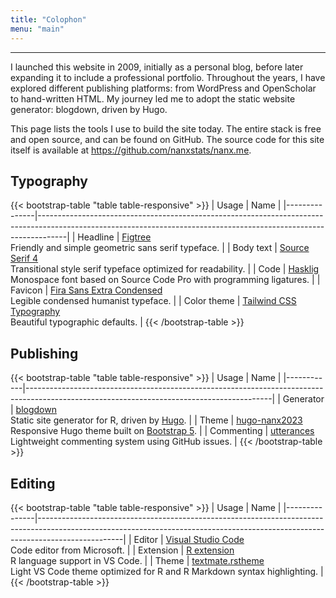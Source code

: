 ```yaml
---
title: "Colophon"
menu: "main"
---
```


*  *  *  *

I launched this website in 2009, initially as a personal blog,
before later expanding it to include a professional portfolio.
Throughout the years, I have explored different publishing platforms:
from WordPress and OpenScholar to hand-written HTML. My journey led me
to adopt the static website generator: blogdown, driven by Hugo.

This page lists the tools I use to build the site today.
The entire stack is free and open source, and can be found on GitHub.
The source code for this site itself is available at
<https://github.com/nanxstats/nanx.me>.

## Typography

{{< bootstrap-table "table table-responsive" >}}
| Usage         | Name                                                                                                                                                              |
|---------------|-------------------------------------------------------------------------------------------------------------------------------------------------------------------|
| Headline      | [Figtree](https://nanx.me/ost/figtree.html)                                              <br> Friendly and simple geometric sans serif typeface.                  |
| Body text     | [Source Serif 4](https://nanx.me/ost/source-serif.html)                                  <br> Transitional style serif typeface optimized for readability.        |
| Code          | [Hasklig](https://github.com/i-tu/Hasklig)                                               <br> Monospace font based on Source Code Pro with programming ligatures. |
| Favicon       | [Fira Sans Extra Condensed](https://fonts.google.com/specimen/Fira+Sans+Extra+Condensed) <br> Legible condensed humanist typeface.                                |
| Color theme   | [Tailwind CSS Typography](https://github.com/tailwindlabs/tailwindcss-typography)        <br> Beautiful typographic defaults.                                     |
{{< /bootstrap-table >}}

## Publishing

{{< bootstrap-table "table table-responsive" >}}
| Usage      | Name                                                                                                                                      |
|------------|-------------------------------------------------------------------------------------------------------------------------------------------|
| Generator  | [blogdown](https://github.com/rstudio/blogdown)             <br> Static site generator for R, driven by [Hugo](https://gohugo.io/).       |
| Theme      | [hugo-nanx2023](https://github.com/nanxstats/hugo-nanx2023) <br> Responsive Hugo theme built on [Bootstrap 5](https://getbootstrap.com/). |
| Commenting | [utterances](https://utteranc.es/)                          <br> Lightweight commenting system using GitHub issues.                       |
{{< /bootstrap-table >}}

## Editing

{{< bootstrap-table "table table-responsive" >}}
| Usage         | Name                                                                                                                                                                            |
|---------------|---------------------------------------------------------------------------------------------------------------------------------------------------------------------------------|
| Editor        | [Visual Studio Code](https://code.visualstudio.com/)                                               <br> Code editor from Microsoft.                                             |
| Extension     | [R extension](https://marketplace.visualstudio.com/items?itemName=REditorSupport.r)                <br> R language support in VS Code.                                          |
| Theme         | [textmate.rstheme](https://marketplace.visualstudio.com/items?itemName=nanxstats.textmate-rstheme) <br> Light VS Code theme optimized for R and R Markdown syntax highlighting. |
{{< /bootstrap-table >}}

<style>
.content .markdown h2 {
  margin-top: 2.5rem;
}

.content .markdown p {
  font-size: 1.09375rem;
}

.table {
  font-family: var(--tw-prose-font-sans-serif);
  font-size: 1rem;
}

.table tr {
  border-color: var(--tw-prose-hr);
}

.table td {
  padding-top: 1.25rem;
  padding-bottom: 1.25rem;
  line-height: 2rem;
}

.table>:not(caption)>*>* {
  padding-left: 1px;
}

.table td:nth-child(1),
table th:nth-child(1) {
  width: 20%;
}
</style>
